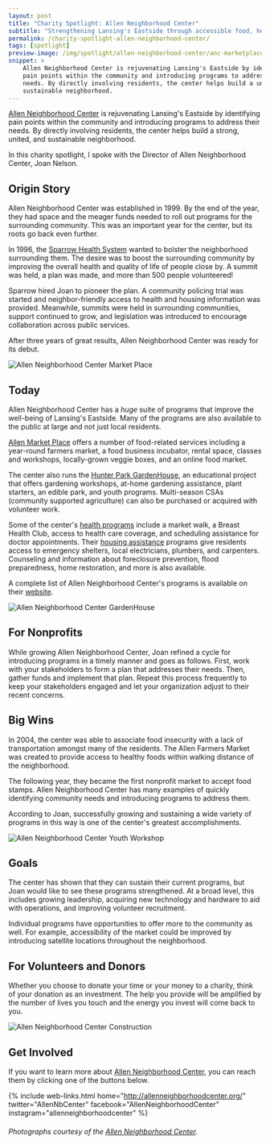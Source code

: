```yaml
---
layout: post
title: "Charity Spotlight: Allen Neighborhood Center"
subtitle: "Strengthening Lansing's Eastside through accessible food, health, and housing programs."
permalink: /charity-spotlight-allen-neighborhood-center/
tags: [spotlight]
preview-image: /img/spotlight/allen-neighborhood-center/anc-marketplace.jpg
snippet: >
    Allen Neighborhood Center is rejuvenating Lansing's Eastside by identifying
    pain points within the community and introducing programs to address their
    needs. By directly involving residents, the center helps build a united and
    sustainable neighborhood.
---
```


[Allen Neighborhood Center][1] is rejuvenating Lansing's Eastside by identifying pain points within the community and introducing programs to address their needs. By directly involving residents, the center helps build a strong, united, and sustainable neighborhood.

In this charity spotlight, I spoke with the Director of Allen Neighborhood Center, Joan Nelson.

## Origin Story

Allen Neighborhood Center was established in 1999. By the end of the year, they had space and the meager funds needed to roll out programs for the surrounding community. This was an important year for the center, but its roots go back even further.

In 1996, the [Sparrow Health System][3] wanted to bolster the neighborhood surrounding them. The desire was to boost the surrounding community by improving the overall health and quality of life of people close by. A summit was held, a plan was made, and more than 500 people volunteered!

Sparrow hired Joan to pioneer the plan. A community policing trial was started and neighbor-friendly access to health and housing information was provided. Meanwhile, summits were held in surrounding communities, support continued to grow, and legislation was introduced to encourage collaboration across public services.

After three years of great results, Allen Neighborhood Center was ready for its debut.

![][11]

## Today

Allen Neighborhood Center has a *huge* suite of programs that improve the well-being of Lansing's Eastside. Many of the programs are also available to the public at large and not just local residents.

[Allen Market Place][4] offers a number of food-related services including a year-round farmers market, a food business incubator, rental space, classes and workshops, locally-grown veggie boxes, and an online food market.

The center also runs the [Hunter Park GardenHouse][5], an educational project that offers gardening workshops, at-home gardening assistance, plant starters, an edible park, and youth programs. Multi-season CSAs (community supported agriculture) can also be purchased or acquired with volunteer work.

Some of the center's [health programs][6] include a market walk, a Breast Health Club, access to health care coverage, and scheduling assistance for doctor appointments. Their [housing assistance][7] programs give residents access to emergency shelters, local electricians, plumbers, and carpenters. Counseling and information about foreclosure prevention, flood preparedness, home restoration, and more is also available.

A complete list of Allen Neighborhood Center's programs is available on their [website][1].

![][8]

## For Nonprofits

While growing Allen Neighborhood Center, Joan refined a cycle for introducing programs in a timely manner and goes as follows. First, work with your stakeholders to form a plan that addresses their needs. Then, gather funds and implement that plan. Repeat this process frequently to keep your stakeholders engaged and let your organization adjust to their recent concerns.

## Big Wins

In 2004, the center was able to associate food insecurity with a lack of transportation amongst many of the residents. The Allen Farmers Market was created to provide access to healthy foods within walking distance of the neighborhood.

The following year, they became the first nonprofit market to accept food stamps. Allen Neighborhood Center has many examples of quickly identifying community needs and introducing programs to address them.

According to Joan, successfully growing and sustaining a wide variety of programs in this way is one of the center's greatest accomplishments.

![][9]

## Goals

The center has shown that they can sustain their current programs, but Joan would like to see these programs strengthened. At a broad level, this includes growing leadership, acquiring new technology and hardware to aid with operations, and improving volunteer recruitment.

Individual programs have opportunities to offer more to the community as well. For example, accessibility of the market could be improved by introducing satellite locations throughout the neighborhood.

## For Volunteers and Donors

Whether you choose to donate your time or your money to a charity, think of your donation as an investment. The help you provide will be amplified by the number of lives you touch and the energy you invest will come back to you.

![][10]

## Get Involved

If you want to learn more about [Allen Neighborhood Center][1], you can reach them by clicking one of the buttons below.

{% include web-links.html home="http://allenneighborhoodcenter.org/" twitter="AllenNbCenter" facebook="AllenNeighborhoodCenter" instagram="allenneighborhoodcenter" %}

###### Photographs courtesy of the [Allen Neighborhood Center][2].



[1]: http://allenneighborhoodcenter.org/ "Allen Neighborhood Center Homepage"
[2]: https://www.facebook.com/AllenNeighborhoodCenter/ "Allen Neighborhood Center on Facebook"
[3]: http://www.sparrow.org/ "Sparrow Health System Homepage"
[4]: http://www.allenmarketplace.org/ "Allen Market Place"
[5]: http://allenneighborhoodcenter.org/gardenhouse/ "Hunter Park GardenHouse"
[6]: http://allenneighborhoodcenter.org/health/ "Allen Neighborhood Center Health Resources"
[7]: http://allenneighborhoodcenter.org/housing/eastside/ "Allen Neighborhood Center Housing Resources"
[8]: /img/spotlight/allen-neighborhood-center/anc-gardenhouse.jpg "Allen Neighborhood Center GardenHouse"
[9]: /img/spotlight/allen-neighborhood-center/anc-youth-workshop.jpg "Allen Neighborhood Center Youth Workshop"
[10]: /img/spotlight/allen-neighborhood-center/anc-construction.jpg "Allen Neighborhood Center Construction"
[11]: /img/spotlight/allen-neighborhood-center/anc-marketplace.jpg "Allen Neighborhood Center Market Place"
